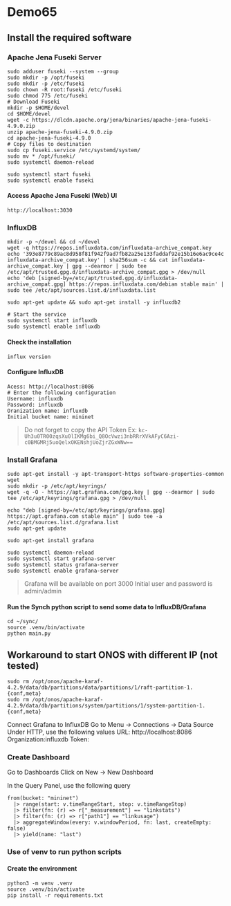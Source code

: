 # Demo65

## Install the required software

### Apache Jena Fuseki Server
```
sudo adduser fuseki --system --group
sudo mkdir -p /opt/fuseki
sudo mkdir -p /etc/fuseki
sudo chown -R root:fuseki /etc/fuseki
sudo chmod 775 /etc/fuseki
# Download Fuseki
mkdir -p $HOME/devel
cd $HOME/devel
wget -c https://dlcdn.apache.org/jena/binaries/apache-jena-fuseki-4.9.0.zip
unzip apache-jena-fuseki-4.9.0.zip
cd apache-jena-fuseki-4.9.0
# Copy files to destination
sudo cp fuseki.service /etc/systemd/system/
sudo mv * /opt/fuseki/
sudo systemctl daemon-reload

sudo systemctl start fuseki
sudo systemctl enable fuseki
```
#### Access Apache Jena Fuseki (Web) UI
```
http://localhost:3030
```

### InfluxDB
```
mkdir -p ~/devel && cd ~/devel
wget -q https://repos.influxdata.com/influxdata-archive_compat.key
echo '393e8779c89ac8d958f81f942f9ad7fb82a25e133faddaf92e15b16e6ac9ce4c influxdata-archive_compat.key' | sha256sum -c && cat influxdata-archive_compat.key | gpg --dearmor | sudo tee /etc/apt/trusted.gpg.d/influxdata-archive_compat.gpg > /dev/null
echo 'deb [signed-by=/etc/apt/trusted.gpg.d/influxdata-archive_compat.gpg] https://repos.influxdata.com/debian stable main' | sudo tee /etc/apt/sources.list.d/influxdata.list

sudo apt-get update && sudo apt-get install -y influxdb2

# Start the service
sudo systemctl start influxdb
sudo systemctl enable influxdb
```
#### Check the installation
```
influx version
```
#### Configure InfluxDB 
```
Acess: http://localhost:8086
# Enter the following configuration
Username: influxdb
Password: influxdb
Oranization name: influxdb
Initial bucket name: mininet
```
> Do not forget to copy the API Token
Ex:
`kc-Uh3u0TR00zqsXu0lIKMg6bi_Q8OcVwzi3nbRRrXVkAFyC6Azi-c0BMGMRj5uoQelxOKENshjUoZjrZGxWNw==`


### Install Grafana
```
sudo apt-get install -y apt-transport-https software-properties-common wget
sudo mkdir -p /etc/apt/keyrings/
wget -q -O - https://apt.grafana.com/gpg.key | gpg --dearmor | sudo tee /etc/apt/keyrings/grafana.gpg > /dev/null

echo "deb [signed-by=/etc/apt/keyrings/grafana.gpg] https://apt.grafana.com stable main" | sudo tee -a /etc/apt/sources.list.d/grafana.list
sudo apt-get update

sudo apt-get install grafana

sudo systemctl daemon-reload
sudo systemctl start grafana-server
sudo systemctl status grafana-server
sudo systemctl enable grafana-server
```
> Grafana will be available on port 3000
> Initial user and password is admin/admin

#### Run the Synch python script to send some data to InfluxDB/Grafana
```
cd ~/sync/
source .venv/bin/activate
python main.py
```

## Workaround to start ONOS with different IP (not tested)
```
sudo rm /opt/onos/apache-karaf-4.2.9/data/db/partitions/data/partitions/1/raft-partition-1.{conf,meta}
sudo rm /opt/onos/apache-karaf-4.2.9/data/db/partitions/system/partitions/1/system-partition-1.{conf,meta}
```


Connect Grafana to InfluxDB
Go to Menu -> Connections -> Data Source
Under HTTP, use the following values
URL: http://localhost:8086
Organization:influxdb
Token: <GENERATE A NEW ONE>

### Create Dashboard
Go to Dashboards
Click on New -> New Dashboard

In the Query Panel, use the following query
```
from(bucket: "mininet")
  |> range(start: v.timeRangeStart, stop: v.timeRangeStop)
  |> filter(fn: (r) => r["_measurement"] == "linkstats")
  |> filter(fn: (r) => r["path1"] == "linkusage")
  |> aggregateWindow(every: v.windowPeriod, fn: last, createEmpty: false)
  |> yield(name: "last")
```

### Use of venv to run python scripts
#### Create the environment
```
python3 -m venv .venv
source .venv/bin/activate
pip install -r requirements.txt
```
